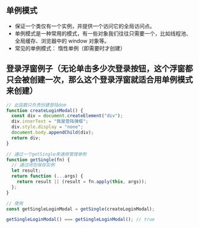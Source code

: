 ## 单例模式

- 保证一个类仅有一个实例，并提供一个访问它的全局访问点。
- 单例模式是一种常用的模式，有一些对象我们往往只需要一个，比如线程池、全局缓存、浏览器中的 window 对象等。
- 常见的单例模式： 惰性单例（即需要时才创建）

## 登录浮窗例子（无论单击多少次登录按钮，这个浮窗都只会被创建一次，那么这个登录浮窗就适合用单例模式来创建）

```ts
// 此函数只负责创建登陆dom
function createLoginModal() {
  const div = document.createElement("div");
  div.innerText = "我是登陆弹框";
  div.style.display = "none";
  document.body.appendChild(div);
  return div;
}

// 通过一个getSingle来通用管理单例
function getSingle(fn) {
  // 通过闭包保存实例
  let result;
  return function (...args) {
    return result || (result = fn.apply(this, args));
  };
}

// 使用
const getSingleLoginModal = getSingle(createLoginModal);

getSingleLoginModal() === getSingleLoginModal(); // true
```
